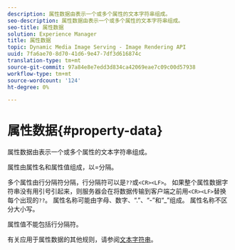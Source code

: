 ```yaml
---
description: 属性数据由表示一个或多个属性的文本字符串组成。
seo-description: 属性数据由表示一个或多个属性的文本字符串组成。
seo-title: 属性数据
solution: Experience Manager
title: 属性数据
topic: Dynamic Media Image Serving - Image Rendering API
uuid: 7fa6ae70-8d70-41d6-9e47-7df3d616874c
translation-type: tm+mt
source-git-commit: 97a84e8e7edd3d834ca42069eae7c09c00d57938
workflow-type: tm+mt
source-wordcount: '124'
ht-degree: 0%

---
```



# 属性数据{#property-data}

属性数据由表示一个或多个属性的文本字符串组成。

属性由属性名和属性值组成，以=分隔。

多个属性由行分隔符分隔，行分隔符可以是`??`或`<CR><LF>`。 如果整个属性数据字符串没有用引号引起来，则服务器会在将数据传输到客户端之前用`<CR><LF>`替换每个出现的`??`。 属性名称可能由字母、数字、“.”、“-”和“_”组成。 属性名称不区分大小写。

属性值不能包括行分隔符。

有关应用于属性数据的其他规则，请参阅[文本字符串](../../../../../../is-api/image-catalog/image-serving-api-ref/c-image-catalog-reference/c-overview/c-common-data-types/r-text-string.md#reference-ae0a9e181b0e40c6bcdb43af7f481d63)。

